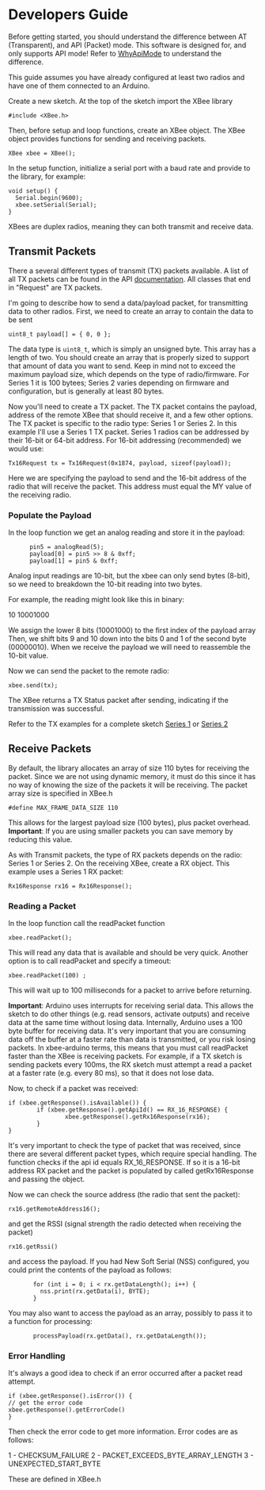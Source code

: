 # Developers Guide #

Before getting started, you should understand the difference between AT (Transparent), and API (Packet) mode.  This software is designed for, and only supports API mode!  Refer to [WhyApiMode](http://code.google.com/p/xbee-api/wiki/WhyApiMode) to understand the difference.

This guide assumes you have already configured at least two radios and have one of them connected to an Arduino.

Create a new sketch.  At the top of the sketch import the XBee library

```
#include <XBee.h>
```

Then, before setup and loop functions, create an XBee object.  The XBee object provides functions for sending and receiving packets.

```
XBee xbee = XBee();
```

In the setup function, initialize a serial port with a baud rate and provide to the library, for example:

```
void setup() {
  Serial.begin(9600);
  xbee.setSerial(Serial);
}
```

XBees are duplex radios, meaning they can both transmit and receive data.

## Transmit Packets ##

There a several different types of transmit (TX) packets available.  A list of all TX packets can be found in the API [documentation](http://xbee-arduino.googlecode.com/svn/trunk/docs/api/annotated.html).  All classes that end in "Request" are TX packets.

I'm going to describe how to send a data/payload packet, for transmitting data to other radios.  First, we need to create an array to contain the data to be sent

```
uint8_t payload[] = { 0, 0 };
```

The data type is `uint8_t`, which is simply an unsigned byte.  This array has a length of two.  You should create an array that is properly sized to support that amount of data you want to send.  Keep in mind not to exceed the maximum payload size, which depends on the type of radio/firmware.  For Series 1 it is 100 bytees; Series 2 varies depending on firmware and configuration, but is generally at least 80 bytes.

Now you'll need to create a TX packet.  The TX packet contains the payload, address of the remote XBee that should receive it, and a few other options.  The TX packet is specific to the radio type: Series 1 or Series 2.  In this example I'll use a Series 1 TX packet.  Series 1 radios can be addressed by their 16-bit or 64-bit address.  For 16-bit addressing (recommended) we would use:

```
Tx16Request tx = Tx16Request(0x1874, payload, sizeof(payload));
```

Here we are specifying the payload to send and the 16-bit address of the radio that will receive the packet.  This address must equal the MY value of the receiving radio.

### Populate the Payload ###

In the loop function we get an analog reading and store it in the payload:

```
      pin5 = analogRead(5);
      payload[0] = pin5 >> 8 & 0xff;
      payload[1] = pin5 & 0xff;
```

Analog input readings are 10-bit, but the xbee can only send bytes (8-bit), so we need to breakdown the 10-bit reading into two bytes.

For example, the reading might look like this in binary:

10 10001000

We assign the lower 8 bits (10001000) to the first index of the payload array  Then, we shift bits 9 and 10 down into the bits 0 and 1 of the second byte (00000010).  When we receive the payload we will need to reassemble the 10-bit value.

Now we can send the packet to the remote radio:

```
xbee.send(tx);
```

The XBee returns a TX Status packet after sending, indicating if the transmission was successful.

Refer to the TX examples for a complete sketch [Series 1](http://code.google.com/p/xbee-arduino/source/browse/trunk/examples/Series1_Tx/Series1_Tx.pde) or [Series 2](http://code.google.com/p/xbee-arduino/source/browse/trunk/examples/Series2_Tx/Series2_Tx.pde)

## Receive Packets ##

By default, the library allocates an array of size 110 bytes for receiving the packet.  Since we are not using dynamic memory, it must do this since it has no way of knowing the size of the packets it will be receiving.  The packet array size is specified in XBee.h

```
#define MAX_FRAME_DATA_SIZE 110
```

This allows for the largest payload size (100 bytes), plus packet overhead.  **Important**: If you are using smaller packets you can save memory by reducing this value.

As with Transmit packets, the type of RX packets depends on the radio: Series 1 or Series 2. On the receiving XBee, create a RX object.  This example uses a Series 1 RX packet:

```
Rx16Response rx16 = Rx16Response();
```

### Reading a Packet ###

In the loop function call the readPacket function

```
xbee.readPacket();
```

This will read any data that is available and should be very quick.  Another option is to call readPacket and specify a timeout:

```
xbee.readPacket(100) ;
```

This will wait up to 100 milliseconds for a packet to arrive before returning.

**Important**: Arduino uses interrupts for receiving serial data.  This allows the sketch to do other things (e.g. read sensors, activate outputs) and receive data at the same time without losing data.  Internally, Arduino uses a 100 byte buffer for receiving data.  It's very important that you are consuming data off the buffer at a faster rate  than data is transmitted, or you risk losing packets.  In xbee-arduino terms, this means that you must call readPacket faster than the XBee is receiving packets.  For example, if a TX sketch is sending packets every 100ms, the RX sketch must attempt a read a packet at a faster rate (e.g. every 80 ms), so that it does not lose data.

Now, to check if a packet was received:

```
if (xbee.getResponse().isAvailable()) {
        if (xbee.getResponse().getApiId() == RX_16_RESPONSE) {
                xbee.getResponse().getRx16Response(rx16);
        }
}
```


It's very important to check the type of packet that was received, since there are several different packet types, which require special handling.  The function checks if the api id equals RX\_16\_RESPONSE.  If so it is a 16-bit address RX packet and the packet is populated by called getRx16Response and passing the object.

Now we can check the source address (the radio that sent the packet):

```
rx16.getRemoteAddress16();
```

and get the RSSI (signal strength the radio detected when receiving the packet)

```
rx16.getRssi()
```

and access the payload.  If you had New Soft Serial (NSS) configured, you could print the contents of the payload as follows:

```
       for (int i = 0; i < rx.getDataLength(); i++) { 
         nss.print(rx.getData(i), BYTE); 
       } 
```

You may also want to access the payload as an array, possibly to pass it to a function for processing:

```
       processPayload(rx.getData(), rx.getDataLength());
```

### Error Handling ###

It's always a good idea to check if an error occurred after a packet read attempt.

```
if (xbee.getResponse().isError()) {
// get the error code
xbee.getResponse().getErrorCode()
} 
```

Then check the error code to get more information.  Error codes are as follows:

1 - CHECKSUM\_FAILURE
2 - PACKET\_EXCEEDS\_BYTE\_ARRAY\_LENGTH
3 - UNEXPECTED\_START\_BYTE

These are defined in XBee.h
